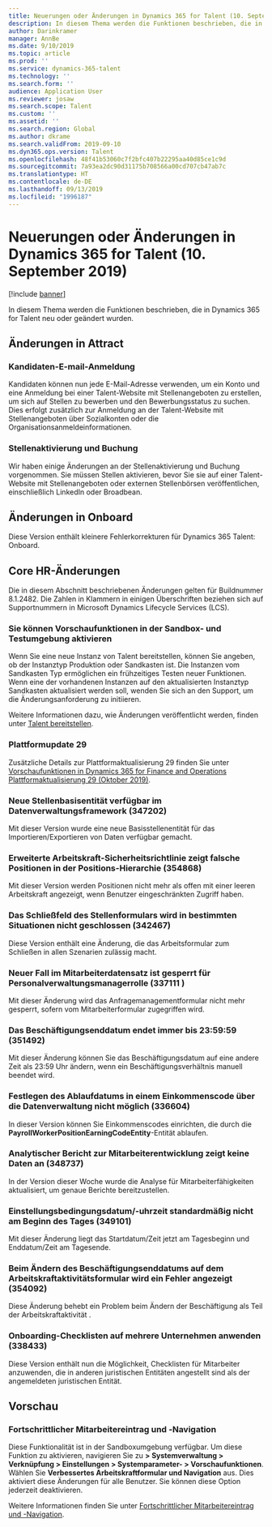 ```yaml
---
title: Neuerungen oder Änderungen in Dynamics 365 for Talent (10. September 2019)
description: In diesem Thema werden die Funktionen beschrieben, die in Microsoft Dynamics 365 for Talent entweder neu oder geändert sind.
author: Darinkramer
manager: AnnBe
ms.date: 9/10/2019
ms.topic: article
ms.prod: ''
ms.service: dynamics-365-talent
ms.technology: ''
ms.search.form: ''
audience: Application User
ms.reviewer: josaw
ms.search.scope: Talent
ms.custom: ''
ms.assetid: ''
ms.search.region: Global
ms.author: dkrame
ms.search.validFrom: 2019-09-10
ms.dyn365.ops.version: Talent
ms.openlocfilehash: 48f41b53060c7f2bfc407b22295aa40d85ce1c9d
ms.sourcegitcommit: 7a93ea2dc90d31175b708566a00cd707cb47ab7c
ms.translationtype: HT
ms.contentlocale: de-DE
ms.lasthandoff: 09/13/2019
ms.locfileid: "1996187"
---
```

# <a name="whats-new-or-changed-in-dynamics-365-for-talent-september-10-2019"></a>Neuerungen oder Änderungen in Dynamics 365 for Talent (10. September 2019)

[!include [banner](includes/banner.md)]

In diesem Thema werden die Funktionen beschrieben, die in Dynamics 365 for Talent neu oder geändert wurden.

## <a name="changes-in-attract"></a>Änderungen in Attract

### <a name="candidate-e-mail-login"></a>Kandidaten-E-mail-Anmeldung

Kandidaten können nun jede E-Mail-Adresse verwenden, um ein Konto und eine Anmeldung bei einer Talent-Website mit Stellenangeboten zu erstellen, um sich auf Stellen zu bewerben und den Bewerbungsstatus zu suchen. Dies erfolgt zusätzlich zur Anmeldung an der Talent-Website mit Stellenangeboten über Sozialkonten oder die Organisationsanmeldeinformationen.

### <a name="job-activation-and-posting"></a>Stellenaktivierung und Buchung

Wir haben einige Änderungen an der Stellenaktivierung und Buchung vorgenommen. Sie müssen Stellen aktivieren, bevor Sie sie auf einer Talent-Website mit Stellenangeboten oder externen Stellenbörsen veröffentlichen, einschließlich LinkedIn oder Broadbean.

## <a name="changes-in-onboard"></a>Änderungen in Onboard

Diese Version enthält kleinere Fehlerkorrekturen für Dynamics 365 Talent: Onboard.

## <a name="changes-in-core-hr"></a>Core HR-Änderungen

Die in diesem Abschnitt beschriebenen Änderungen gelten für Buildnummer 8.1.2482. Die Zahlen in Klammern in einigen Überschriften beziehen sich auf Supportnummern in Microsoft Dynamics Lifecycle Services (LCS).

### <a name="you-can-enable-preview-features-in-sandbox-and-trial-environments"></a>Sie können Vorschaufunktionen in der Sandbox- und Testumgebung aktivieren

Wenn Sie eine neue Instanz von Talent bereitstellen, können Sie angeben, ob der Instanztyp Produktion oder Sandkasten ist. Die Instanzen vom Sandkasten Typ ermöglichen ein frühzeitiges Testen neuer Funktionen. Wenn eine der vorhandenen Instanzen auf den aktualisierten Instanztyp Sandkasten aktualisiert werden soll, wenden Sie sich an den Support, um die Änderungsanforderung zu initiieren.

Weitere Informationen dazu, wie Änderungen veröffentlicht werden, finden unter [Talent bereitstellen](./provisioning-talent.md).

### <a name="platform-update-29"></a>Plattformupdate 29

Zusätzliche Details zur Plattformaktualisierung 29 finden Sie unter [Vorschaufunktionen in Dynamics 365 for Finance and Operations Plattformaktualisierung 29 (Oktober 2019)](https://docs.microsoft.com/en-us/dynamics365/unified-operations/fin-and-ops/get-started/whats-new-platform-update-29).

### <a name="new-job-base-entity-available-in-data-management-framework-347202"></a>Neue Stellenbasisentität verfügbar im Datenverwaltungsframework (347202)

Mit dieser Version wurde eine neue Basisstellenentität für das Importieren/Exportieren von Daten verfügbar gemacht. 

### <a name="worker-advanced-security-policy-incorrectly-displays-positions-in-position-hierarchy-354868"></a>Erweiterte Arbeitskraft-Sicherheitsrichtlinie zeigt falsche Positionen in der Positions-Hierarchie (354868)

Mit dieser Version werden Positionen nicht mehr als offen mit einer leeren Arbeitskraft angezeigt, wenn Benutzer eingeschränkten Zugriff haben.

### <a name="job-form-close-box-wont-close-form-in-certain-situations-342467"></a>Das Schließfeld des Stellenformulars wird in bestimmten Situationen nicht geschlossen (342467)

Diese Version enthält eine Änderung, die das Arbeitsformular zum Schließen in allen Szenarien zulässig macht.

### <a name="new-case-on-employee-record-is-locked-for-human-resources-manager-role-337111"></a>Neuer Fall im Mitarbeiterdatensatz ist gesperrt für Personalverwaltungsmanagerrolle (337111 )

Mit dieser Änderung wird das Anfragemanagementformular nicht mehr gesperrt, sofern vom Mitarbeiterformular zugegriffen wird.

### <a name="employment-end-date-always-defaults-to-235959-351492"></a>Das Beschäftigungsenddatum endet immer bis 23:59:59 (351492)

Mit dieser Änderung können Sie das Beschäftigungsdatum auf eine andere Zeit als 23:59 Uhr ändern, wenn ein Beschäftigungsverhältnis manuell beendet wird.

### <a name="unable-to-set-up-expiration-date-on-an-earning-code-through-data-management-336604"></a>Festlegen des Ablaufdatums in einem Einkommenscode über die Datenverwaltung nicht möglich (336604)

In dieser Version können Sie Einkommenscodes einrichten, die durch die **PayrollWorkerPositionEarningCodeEntity**-Entität ablaufen.

### <a name="employee-development-analytic-report-doesnt-display-data-348737"></a>Analytischer Bericht zur Mitarbeiterentwicklung zeigt keine Daten an (348737)

In der Version dieser Woche wurde die Analyse für Mitarbeiterfähigkeiten aktualisiert, um genaue Berichte bereitzustellen.

### <a name="terms-of-employment-datetime-dont-default-to-beginning-of-day-349101"></a>Einstellungsbedingungsdatum/-uhrzeit standardmäßig nicht am Beginn des Tages (349101)

Mit dieser Änderung liegt das Startdatum/Zeit jetzt am Tagesbeginn und Enddatum/Zeit am Tagesende.

### <a name="changing-the-employment-end-date-on-worker-action-form-displays-an-error-354092"></a>Beim Ändern des Beschäftigungsenddatums auf dem Arbeitskraftaktivitätsformular wird ein Fehler angezeigt (354092) 

Diese Änderung behebt ein Problem beim Ändern der Beschäftigung als Teil der Arbeitskraftaktivität .

### <a name="applying-onboarding-checklists-across-companies-338433"></a>Onboarding-Checklisten auf mehrere Unternehmen anwenden (338433)

Diese Version enthält nun die Möglichkeit, Checklisten für Mitarbeiter anzuwenden, die in anderen juristischen Entitäten angestellt sind als der angemeldeten juristischen Entität.

## <a name="in-preview"></a>Vorschau

### <a name="streamlined-employee-entry-and-navigation"></a>Fortschrittlicher Mitarbeitereintrag und ‑Navigation

Diese Funktionalität ist in der Sandboxumgebung verfügbar. Um diese Funktion zu aktivieren, navigieren Sie zu **> Systemverwaltung > Verknüpfung > Einstellungen > Systemparameter- > Vorschaufunktionen**. Wählen Sie **Verbessertes Arbeitskraftformular und Navigation** aus. Dies aktiviert diese Änderungen für alle Benutzer. Sie können diese Option jederzeit deaktivieren.

Weitere Informationen finden Sie unter [Fortschrittlicher Mitarbeitereintrag und -Navigation](./streamlined-employee-entry.md).
